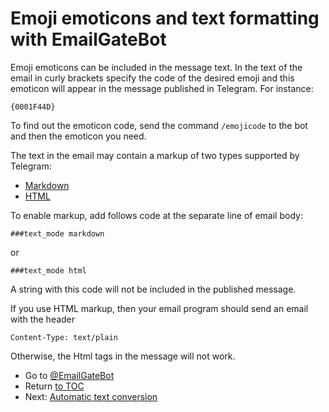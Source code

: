 # Emoji emoticons and text formatting with EmailGateBot

Emoji emoticons can be included in the message text.
In the text of the email in curly brackets specify the code of the desired emoji and this emoticon will appear in the message published in Telegram.
For instance:

```
{0001F44D}
```

To find out the emoticon code, send the command `/emojicode` to the bot and then the emoticon you need.

The text in the email may contain a markup of two types supported by Telegram:

- [Markdown](https://core.telegram.org/bots/api#markdown-style)
- [HTML](https://core.telegram.org/bots/api#html-style)

To enable markup, add follows code at the separate line of email body:

```
###text_mode markdown
```

or

```
###text_mode html
```

A string with this code will not be included in the published message.

If you use HTML markup, then your email program should send an email with the header

```
Content-Type: text/plain
```

Otherwise, the Html tags in the message will not work.

- Go to [@EmailGateBot](http://t.me/EmailGateBot?start=utm_KDaxQG000_github-en-formatting)
- Return [to TOC](guide.md)
- Next: [Automatic text conversion](text_conversion.md)
